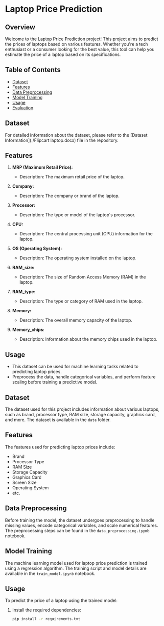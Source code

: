 # Laptop Price Prediction

## Overview

Welcome to the Laptop Price Prediction project! This project aims to predict the prices of laptops based on various features. Whether you're a tech enthusiast or a consumer looking for the best value, this tool can help you estimate the price of a laptop based on its specifications.

## Table of Contents

- [Dataset](#dataset)
- [Features](#features)
- [Data Preprocessing](#data-preprocessing)
- [Model Training](#model-training)
- [Usage](#usage)
- [Evaluation](#evaluation)

## Dataset

For detailed information about the dataset, please refer to the [Dataset Information](./Flipcart laptop.docx) file in the repository.


## Features

1. **MRP (Maximum Retail Price):**
   - Description: The maximum retail price of the laptop.

2. **Company:**
   - Description: The company or brand of the laptop.

3. **Processor:**
   - Description: The type or model of the laptop's processor.

4. **CPU:**
   - Description: The central processing unit (CPU) information for the laptop.

5. **OS (Operating System):**
   - Description: The operating system installed on the laptop.

6. **RAM_size:**
   - Description: The size of Random Access Memory (RAM) in the laptop.

7. **RAM_type:**
   - Description: The type or category of RAM used in the laptop.

8. **Memory:**
   - Description: The overall memory capacity of the laptop.

9. **Memory_chips:**
   - Description: Information about the memory chips used in the laptop.

## Usage

- This dataset can be used for machine learning tasks related to predicting laptop prices.
- Preprocess the data, handle categorical variables, and perform feature scaling before training a predictive model.












## Dataset

The dataset used for this project includes information about various laptops, such as brand, processor type, RAM size, storage capacity, graphics card, and more. The dataset is available in the `data` folder.

## Features

The features used for predicting laptop prices include:

- Brand
- Processor Type
- RAM Size
- Storage Capacity
- Graphics Card
- Screen Size
- Operating System
- etc.

## Data Preprocessing

Before training the model, the dataset undergoes preprocessing to handle missing values, encode categorical variables, and scale numerical features. The preprocessing steps can be found in the `data_preprocessing.ipynb` notebook.

## Model Training

The machine learning model used for laptop price prediction is trained using a regression algorithm. The training script and model details are available in the `train_model.ipynb` notebook.

## Usage

To predict the price of a laptop using the trained model:

1. Install the required dependencies:

   ```bash
   pip install -r requirements.txt
